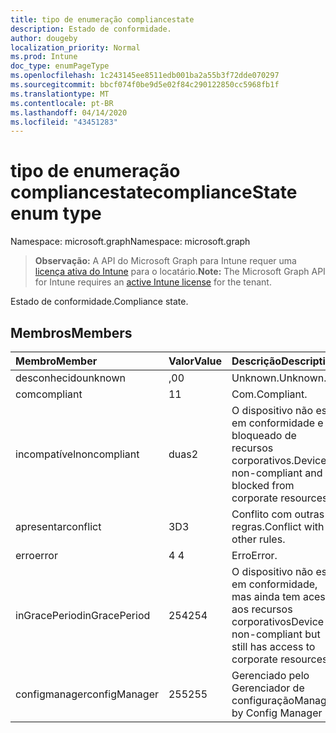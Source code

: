```yaml
---
title: tipo de enumeração compliancestate
description: Estado de conformidade.
author: dougeby
localization_priority: Normal
ms.prod: Intune
doc_type: enumPageType
ms.openlocfilehash: 1c243145ee8511edb001ba2a55b3f72dde070297
ms.sourcegitcommit: bbcf074f0be9d5e02f84c290122850cc5968fb1f
ms.translationtype: MT
ms.contentlocale: pt-BR
ms.lasthandoff: 04/14/2020
ms.locfileid: "43451283"
---
```

# <a name="compliancestate-enum-type"></a><span data-ttu-id="5d73e-103">tipo de enumeração compliancestate</span><span class="sxs-lookup"><span data-stu-id="5d73e-103">complianceState enum type</span></span>

<span data-ttu-id="5d73e-104">Namespace: microsoft.graph</span><span class="sxs-lookup"><span data-stu-id="5d73e-104">Namespace: microsoft.graph</span></span>

> <span data-ttu-id="5d73e-105">**Observação:** A API do Microsoft Graph para Intune requer uma [licença ativa do Intune](https://go.microsoft.com/fwlink/?linkid=839381) para o locatário.</span><span class="sxs-lookup"><span data-stu-id="5d73e-105">**Note:** The Microsoft Graph API for Intune requires an [active Intune license](https://go.microsoft.com/fwlink/?linkid=839381) for the tenant.</span></span>

<span data-ttu-id="5d73e-106">Estado de conformidade.</span><span class="sxs-lookup"><span data-stu-id="5d73e-106">Compliance state.</span></span>

## <a name="members"></a><span data-ttu-id="5d73e-107">Membros</span><span class="sxs-lookup"><span data-stu-id="5d73e-107">Members</span></span>
|<span data-ttu-id="5d73e-108">Membro</span><span class="sxs-lookup"><span data-stu-id="5d73e-108">Member</span></span>|<span data-ttu-id="5d73e-109">Valor</span><span class="sxs-lookup"><span data-stu-id="5d73e-109">Value</span></span>|<span data-ttu-id="5d73e-110">Descrição</span><span class="sxs-lookup"><span data-stu-id="5d73e-110">Description</span></span>|
|:---|:---|:---|
|<span data-ttu-id="5d73e-111">desconhecido</span><span class="sxs-lookup"><span data-stu-id="5d73e-111">unknown</span></span>|<span data-ttu-id="5d73e-112">,0</span><span class="sxs-lookup"><span data-stu-id="5d73e-112">0</span></span>|<span data-ttu-id="5d73e-113">Unknown.</span><span class="sxs-lookup"><span data-stu-id="5d73e-113">Unknown.</span></span>|
|<span data-ttu-id="5d73e-114">com</span><span class="sxs-lookup"><span data-stu-id="5d73e-114">compliant</span></span>|<span data-ttu-id="5d73e-115">1</span><span class="sxs-lookup"><span data-stu-id="5d73e-115">1</span></span>|<span data-ttu-id="5d73e-116">Com.</span><span class="sxs-lookup"><span data-stu-id="5d73e-116">Compliant.</span></span>|
|<span data-ttu-id="5d73e-117">incompatível</span><span class="sxs-lookup"><span data-stu-id="5d73e-117">noncompliant</span></span>|<span data-ttu-id="5d73e-118">duas</span><span class="sxs-lookup"><span data-stu-id="5d73e-118">2</span></span>|<span data-ttu-id="5d73e-119">O dispositivo não está em conformidade e é bloqueado de recursos corporativos.</span><span class="sxs-lookup"><span data-stu-id="5d73e-119">Device is non-compliant and is blocked from corporate resources.</span></span>|
|<span data-ttu-id="5d73e-120">apresentar</span><span class="sxs-lookup"><span data-stu-id="5d73e-120">conflict</span></span>|<span data-ttu-id="5d73e-121">3D</span><span class="sxs-lookup"><span data-stu-id="5d73e-121">3</span></span>|<span data-ttu-id="5d73e-122">Conflito com outras regras.</span><span class="sxs-lookup"><span data-stu-id="5d73e-122">Conflict with other rules.</span></span>|
|<span data-ttu-id="5d73e-123">erro</span><span class="sxs-lookup"><span data-stu-id="5d73e-123">error</span></span>|<span data-ttu-id="5d73e-124">4 </span><span class="sxs-lookup"><span data-stu-id="5d73e-124">4</span></span>|<span data-ttu-id="5d73e-125">Erro</span><span class="sxs-lookup"><span data-stu-id="5d73e-125">Error.</span></span>|
|<span data-ttu-id="5d73e-126">inGracePeriod</span><span class="sxs-lookup"><span data-stu-id="5d73e-126">inGracePeriod</span></span>|<span data-ttu-id="5d73e-127">254</span><span class="sxs-lookup"><span data-stu-id="5d73e-127">254</span></span>|<span data-ttu-id="5d73e-128">O dispositivo não está em conformidade, mas ainda tem acesso aos recursos corporativos</span><span class="sxs-lookup"><span data-stu-id="5d73e-128">Device is non-compliant but still has access to corporate resources</span></span>|
|<span data-ttu-id="5d73e-129">configmanager</span><span class="sxs-lookup"><span data-stu-id="5d73e-129">configManager</span></span>|<span data-ttu-id="5d73e-130">255</span><span class="sxs-lookup"><span data-stu-id="5d73e-130">255</span></span>|<span data-ttu-id="5d73e-131">Gerenciado pelo Gerenciador de configuração</span><span class="sxs-lookup"><span data-stu-id="5d73e-131">Managed by Config Manager</span></span>|







